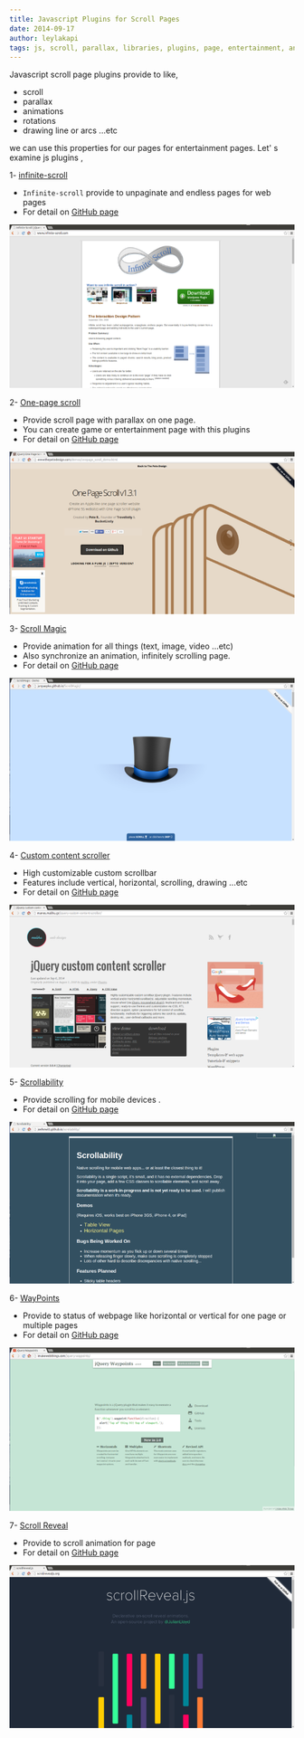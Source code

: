```yaml
---
title: Javascript Plugins for Scroll Pages
date: 2014-09-17
author: leylakapi
tags: js, scroll, parallax, libraries, plugins, page, entertainment, animations 
---
```


Javascript scroll page plugins provide to like,

- scroll
- parallax
- animations
- rotations
- drawing line or arcs ...etc

we can use this properties for our pages for entertainment pages. 
Let' s examine js plugins ,  

1- [infinite-scroll](http://www.infinite-scroll.com/)

- `Infinite-scroll` provide to unpaginate and endless pages for web pages
- For detail on [GitHub page](https://github.com/paulirish/infinite-scroll)

![infinite-scroll](../assets/images/articles/2014-09-17-js_plugins_for_scroll_pages/infinite-scroll-image.png)

2- [One-page scroll](http://www.thepetedesign.com/demos/onepage_scroll_demo.html)

- Provide scroll page with parallax on one page.
- You can create game or entertainment page with this plugins
- For detail on [GitHub page](https://github.com/peachananr/onepage-scroll)

![one-page-scroll](../assets/images/articles/2014-09-17-js_plugins_for_scroll_pages/one-page-scroll.png)

3- [Scroll Magic](http://janpaepke.github.io/ScrollMagic/)

- Provide animation for all things (text, image, video ...etc)
- Also synchronize an animation, infinitely scrolling  page. 
- For detail on [GitHub page](https://github.com/janpaepke/ScrollMagic)

![scroll-magic](../assets/images/articles/2014-09-17-js_plugins_for_scroll_pages/scroll-magic.png)

4- [Custom content scroller](http://manos.malihu.gr/jquery-custom-content-scroller/)

- High customizable custom scrollbar 
- Features include vertical, horizontal, scrolling, drawing ...etc
- For detail on [GitHub page](https://github.com/malihu/malihu-custom-scrollbar-plugin)

![custom-scroll](../assets/images/articles/2014-09-17-js_plugins_for_scroll_pages/custom-scroll.png)

5- [Scrollability](http://joehewitt.github.io/scrollability/)

- Provide scrolling for mobile devices .
- For detail on [GitHub page](https://github.com/joehewitt/scrollability)

![scrollability](../assets/images/articles/2014-09-17-js_plugins_for_scroll_pages/scrollability.png)

6- [WayPoints](http://imakewebthings.com/jquery-waypoints/)

- Provide to status of webpage like horizontal or vertical for one page or multiple pages
- For detail on [GitHub page](https://github.com/imakewebthings/jquery-waypoints)

![waypoints](../assets/images/articles/2014-09-17-js_plugins_for_scroll_pages/waypoints.png)

7- [Scroll Reveal](http://scrollrevealjs.org/)

- Provide to scroll animation for page
- For detail on [GitHub page](https://github.com/julianlloyd/scrollReveal.js)

![scroll-reveal](../assets/images/articles/2014-09-17-js_plugins_for_scroll_pages/scroll-reveal.png)

